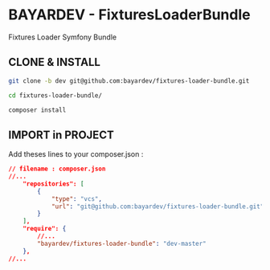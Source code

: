 BAYARDEV - FixturesLoaderBundle
===============

Fixtures Loader Symfony Bundle

## CLONE & INSTALL

```bash
git clone -b dev git@github.com:bayardev/fixtures-loader-bundle.git

cd fixtures-loader-bundle/
```

```bash
composer install
```

## IMPORT in PROJECT

Add theses lines to your composer.json :

```json
// filename : composer.json
//...
    "repositories": [
        {
            "type": "vcs",
            "url": "git@github.com:bayardev/fixtures-loader-bundle.git"
        }
    ],
    "require": {
        //...
        "bayardev/fixtures-loader-bundle": "dev-master"
    },
//...
```
